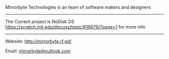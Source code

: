 Mirrorbyte Technologies is an team of software makers and designers
___________________________________________________________________
The Current project is NoDisk OS
https://scratch.mit.edu/discuss/topic/616679/?page=1 for more info

-------------------------------------------------------------------



Website: http://mirrorbyte.rf.gd/


Email: mirrorbyte@outlook.com
